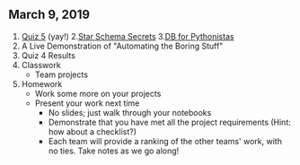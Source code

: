 ## March 9, 2019
1. [Quiz 5](https://docs.google.com/forms/d/e/1FAIpQLSfwwvpfnusm4Ba31FtJMiYX0mskJqqq-zzgvamBiHaZNtncxw/viewform?usp=sf_link) (yay!)
2.[Star Schema Secrets](../Slides/L11_Data_Warehouse_Tips.pdf)
3.[DB for Pythonistas](../Slides/L9_SqlAlchemy_Pandas.pdf)
4. A Live Demonstration of "Automating the Boring Stuff"
5. Quiz 4 Results
6. Classwork
    - Team projects
7. Homework
    - Work some more on your projects
    - Present your work next time
        - No slides; just walk through your notebooks
        - Demonstrate that you have met all the project requirements (Hint: how about a checklist?)
        - Each team will provide a ranking of the other teams' work, with no ties. Take notes as we go along!
